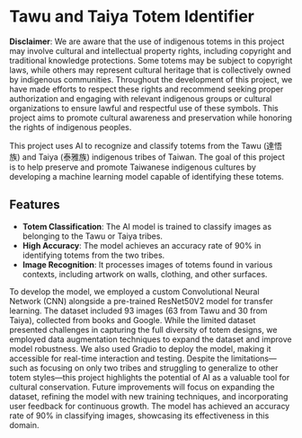 # Tawu and Taiya Totem Identifier

**Disclaimer**: We are aware that the use of indigenous totems in this project may involve cultural and intellectual property rights, including copyright and traditional knowledge protections. Some totems may be subject to copyright laws, while others may represent cultural heritage that is collectively owned by indigenous communities. Throughout the development of this project, we have made efforts to respect these rights and recommend seeking proper authorization and engaging with relevant indigenous groups or cultural organizations to ensure lawful and respectful use of these symbols. This project aims to promote cultural awareness and preservation while honoring the rights of indigenous peoples.

This project uses AI to recognize and classify totems from the Tawu (達悟族) and Taiya (泰雅族) indigenous tribes of Taiwan. The goal of this project is to help preserve and promote Taiwanese indigenous cultures by developing a machine learning model capable of identifying these totems.

## Features

- **Totem Classification**: The AI model is trained to classify images as belonging to the Tawu or Taiya tribes.
- **High Accuracy**: The model achieves an accuracy rate of 90% in identifying totems from the two tribes.
- **Image Recognition**: It processes images of totems found in various contexts, including artwork on walls, clothing, and other surfaces.

To develop the model, we employed a custom Convolutional Neural Network (CNN) alongside a pre-trained ResNet50V2 model for transfer learning. The dataset included 93 images (63 from Tawu and 30 from Taiya), collected from books and Google. While the limited dataset presented challenges in capturing the full diversity of totem designs, we employed data augmentation techniques to expand the dataset and improve model robustness. We also used Gradio to deploy the model, making it accessible for real-time interaction and testing. 
Despite the limitations—such as focusing on only two tribes and struggling to generalize to other totem styles—this project highlights the potential of AI as a valuable tool for cultural conservation. Future improvements will focus on expanding the dataset, refining the model with new training techniques, and incorporating user feedback for continuous growth. The model has achieved an accuracy rate of 90% in classifying images, showcasing its effectiveness in this domain.
